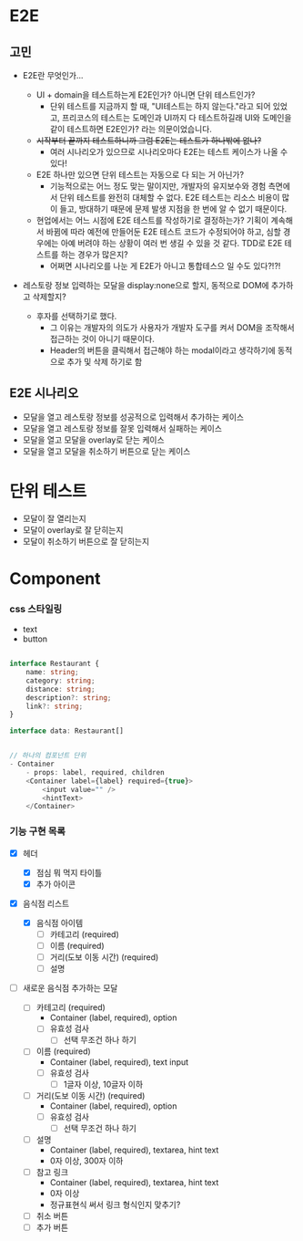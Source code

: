 # E2E

## 고민

- E2E란 무엇인가...

  - UI + domain을 테스트하는게 E2E인가? 아니면 단위 테스트인가?
    - 단위 테스트를 지금까지 할 때, "UI테스트는 하지 않는다."라고 되어 있었고, 프리코스의 테스트는 도메인과 UI까지 다 테스트하길래 UI와 도메인을 같이 테스트하면 E2E인가? 라는 의문이었습니다.
  - ~~시작부터 끝까지 테스트하니까 그럼 E2E는 테스트가 하나밖에 없나?~~
    - 여러 시나리오가 있으므로 시나리오마다 E2E는 테스트 케이스가 나올 수 있다!
  - E2E 하나만 있으면 단위 테스트는 자동으로 다 되는 거 아닌가?
    - 기능적으로는 어느 정도 맞는 말이지만, 개발자의 유지보수와 경험 측면에서 단위 테스트를 완전히 대체할 수 없다. E2E 테스트는 리소스 비용이 많이 들고, 방대하기 때문에 문제 발생 지점을 한 번에 알 수 없기 때문이다.
  - 현업에서는 어느 시점에 E2E 테스트를 작성하기로 결정하는가? 기획이 계속해서 바뀜에 따라 예전에 만들어둔 E2E 테스트 코드가 수정되어야 하고, 심할 경우에는 아예 버려야 하는 상황이 여러 번 생길 수 있을 것 같다. TDD로 E2E 테스트를 하는 경우가 많은지?
    - 어쩌면 시나리오를 나눈 게 E2E가 아니고 통합테스으 일 수도 있다?!?!

- 레스토랑 정보 입력하는 모달을 display:none으로 할지, 동적으로 DOM에 추가하고 삭제할지?
  - 후자를 선택하기로 했다.
    - 그 이유는 개발자의 의도가 사용자가 개발자 도구를 켜서 DOM을 조작해서 접근하는 것이 아니기 때문이다.
    - Header의 버튼을 클릭해서 접근해야 하는 modal이라고 생각하기에 동적으로 추가 및 삭제 하기로 함

## E2E 시나리오

- 모달을 열고 레스토랑 정보를 성공적으로 입력해서 추가하는 케이스
- 모달을 열고 레스토랑 정보를 잘못 입력해서 실패하는 케이스
- 모달을 열고 모달을 overlay로 닫는 케이스
- 모달을 열고 모달을 취소하기 버튼으로 닫는 케이스

# 단위 테스트

- 모달이 잘 열리는지
- 모달이 overlay로 잘 닫히는지
- 모달이 취소하기 버튼으로 잘 닫히는지

# Component

### css 스타일링

- text
- button

```ts

interface Restaurant {
    name: string;
    category: string;
    distance: string;
    description?: string;
    link?: string;
}

interface data: Restaurant[]


// 하나의 컴포넌트 단위
- Container
    - props: label, required, children
    <Container label={label} required={true}>
        <input value="" />
        <hintText>
    </Container>
```

### 기능 구현 목록

- [x] 헤더

  - [x] 점심 뭐 먹지 타이틀
  - [x] 추가 아이콘

- [x] 음식점 리스트

  - [x] 음식점 아이템
    - [ ] 카테고리 (required)
    - [ ] 이름 (required)
    - [ ] 거리(도보 이동 시간) (required)
    - [ ] 설명

- [ ] 새로운 음식점 추가하는 모달
  - [ ] 카테고리 (required)
    - Container (label, required), option
    - [ ] 유효성 검사
      - [ ] 선택 무조건 하나 하기
  - [ ] 이름 (required)
    - Container (label, required), text input
    - [ ] 유효성 검사
      - [ ] 1글자 이상, 10글자 이하
  - [ ] 거리(도보 이동 시간) (required)
    - Container (label, required), option
    - [ ] 유효성 검사
      - [ ] 선택 무조건 하나 하기
  - [ ] 설명
    - Container (label, required), textarea, hint text
    - 0자 이상, 300자 이하
  - [ ] 참고 링크
    - Container (label, required), textarea, hint text
    - 0자 이상
    - 정규표현식 써서 링크 형식인지 맞추기?
  - [ ] 취소 버튼
  - [ ] 추가 버튼
